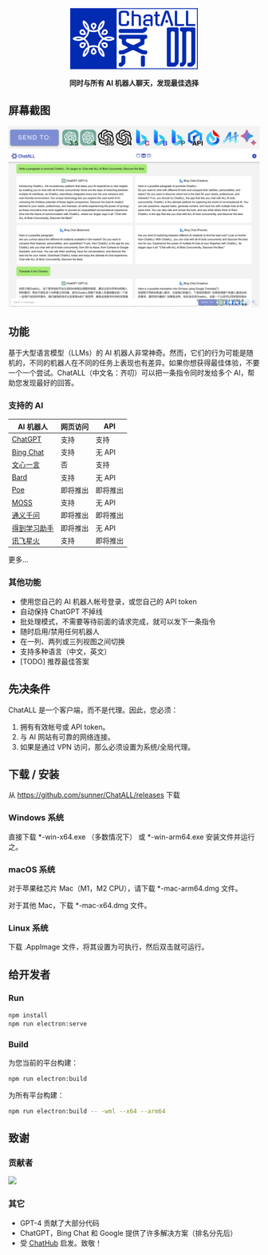 <div align="center">
   <img src="src/assets/logo-cover.png" width=256></img>
   <p><strong>同时与所有 AI 机器人聊天，发现最佳选择</strong></p>
</div>

## 屏幕截图

![Screenshot](screenshots/screenshot-2.png?raw=true)
![Screenshot](screenshots/screenshot-1.png?raw=true)

## 功能

基于大型语言模型（LLMs）的 AI 机器人非常神奇。然而，它们的行为可能是随机的，不同的机器人在不同的任务上表现也有差异。如果你想获得最佳体验，不要一个一个尝试。ChatALL（中文名：齐叨）可以把一条指令同时发给多个 AI，帮助您发现最好的回答。

### 支持的 AI

| AI 机器人                            | 网页访问 | API     |
|-------------------------------------|----------|---------|
| [ChatGPT](https://chat.openai.com)  | 支持     | 支持    |
| [Bing Chat](https://www.bing.com/new)| 支持     | 无 API  |
| [文心一言](https://yiyan.baidu.com/) | 否       | 支持    |
| [Bard](https://bard.google.com/)    | 支持     | 无 API  |
| [Poe](https://poe.com/)             | 即将推出 | 即将推出|
| [MOSS](https://moss.fastnlp.top/)   | 支持     | 无 API  |
| [通义千问](http://tongyi.aliyun.com/)| 即将推出 | 即将推出|
| [得到学习助手](https://ai.dedao.cn/) | 即将推出 | 无 API |
| [讯飞星火](http://xinghuo.xfyun.cn/) | 支持     | 即将推出|

更多...

### 其他功能

* 使用您自己的 AI 机器人帐号登录，或您自己的 API token
* 自动保持 ChatGPT 不掉线
* 批处理模式，不需要等待前面的请求完成，就可以发下一条指令
* 随时启用/禁用任何机器人
* 在一列、两列或三列视图之间切换
* 支持多种语言（中文，英文）
* [TODO] 推荐最佳答案

## 先决条件

ChatALL 是一个客户端，而不是代理。因此，您必须：

1. 拥有有效帐号或 API token。
2. 与 AI 网站有可靠的网络连接。
3. 如果是通过 VPN 访问，那么必须设置为系统/全局代理。

## 下载 / 安装

从 https://github.com/sunner/ChatALL/releases 下载

### Windows 系统

直接下载 *-win-x64.exe （多数情况下） 或 *-win-arm64.exe 安装文件并运行之。

### macOS 系统

对于苹果硅芯片 Mac（M1，M2 CPU），请下载 *-mac-arm64.dmg 文件。

对于其他 Mac，下载 *-mac-x64.dmg 文件。

### Linux 系统

下载 .AppImage 文件，将其设置为可执行，然后双击就可运行。

## 给开发者

### Run

```bash
npm install
npm run electron:serve
```

### Build

为您当前的平台构建：
```bash
npm run electron:build
```

为所有平台构建：
```bash
npm run electron:build -- -wml --x64 --arm64
```

##  致谢

### 贡献者
<a href="https://github.com/sunner/ChatALL/graphs/contributors">
  <img src="https://contrib.rocks/image?repo=sunner/ChatALL" />
</a>

### 其它
* GPT-4 贡献了大部分代码
* ChatGPT，Bing Chat 和 Google 提供了许多解决方案（排名分先后）
* 受 [ChatHub](https://github.com/chathub-dev/chathub) 启发。致敬！
